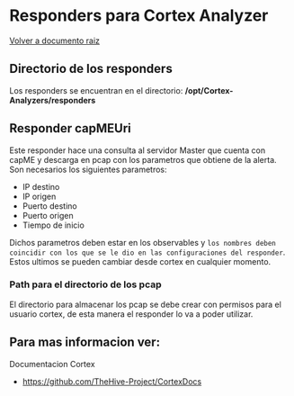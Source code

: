 # Responders para Cortex Analyzer 

[Volver a documento raiz](https://gitlab.unc.edu.ar/csirt/csirt-docs/tree/master#csirt-docs)

## Directorio de los responders
Los responders se encuentran en el directorio:
**/opt/Cortex-Analyzers/responders**

## Responder capMEUri
Este responder hace una consulta al servidor Master que cuenta con capME y descarga en pcap con los parametros que obtiene de la alerta.
Son necesarios los siguientes parametros:

- IP destino
- IP origen
- Puerto destino
- Puerto origen
- Tiempo de inicio

Dichos parametros deben estar en los observables y `los nombres deben coincidir con los que se le dio en las configuraciones del responder`.
Estos ultimos se pueden cambiar desde cortex en cualquier momento.

### Path para el directorio de los pcap
El directorio para almacenar los pcap se debe crear con permisos para el usuario cortex, de esta manera el responder lo va a poder utilizar. 

Para mas informacion ver:
-------------------------
Documentacion Cortex 

- https://github.com/TheHive-Project/CortexDocs
